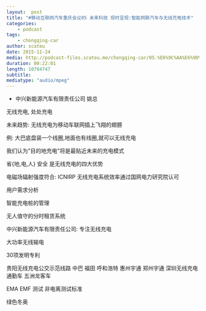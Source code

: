 ```yaml
---
layout:  post
title: "#移动互联网汽车重庆会议05 未来科技 现时呈现:智能网联汽车与无线充电技术"
categories:
    - podcast
tags:
    - chongqing-car
author: scateu
date: 2015-11-24
media: http://podcast-files.scateu.me/chongqing-car/05.%E6%9C%AA%E6%9D%A5%E7%A7%91%E6%8A%80%E7%8E%B0%E6%97%B6%E5%91%88%E7%8E%B0-%E6%99%BA%E8%83%BD%E7%BD%91%E8%81%94%E6%B1%BD%E8%BD%A6%E4%B8%8E%E6%97%A0%E7%BA%BF%E5%85%85%E7%94%B5%E6%8A%80%E6%9C%AF.m4a
duration: 00:22:01 
length: 10784747
subtitle:
mediatype: "audio/mpeg"
---
```


 - 中兴新能源汽车有限责任公司  姚总


无线充电, 处处充电

未来趋势: 无线充电为移动车联网插上飞翔的翅膀

例: 大巴底盘装一个线圈,地面也有线圈,就可以无线充电

我们认为"目的地充电"将是最贴近未来的充电模式

省{地,电,人} 安全 是无线充电的四大优势



电磁场辐射强度符合: ICNIRP
无线充电系统效率通过国网电力研究院认可

用户需求分析


智能充电桩的管理

无人值守的分时租赁系统

中兴新能源汽车有限责任公司: 专注无线充电

大功率无线输电

30项发明专利

贵阳无线充电公交示范线路 中巴  福田
呼和浩特 惠州宇通
郑州宇通
深圳无线充电通勤车 五洲龙客车

EMA EMF 测试  非电离测试标准

绿色冬奥

